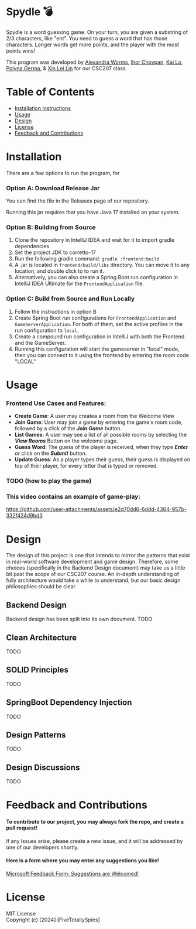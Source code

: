 
# Spydle :bomb:

Spydle is a word guessing game. On your turn, you are given a substring of 2/3 characters, like "ent". You need to guess a word that has those characters. Longer words get more points, and the player with the most points wins!

This program was developed by [Alexandra Worms](https://github.com/Lftw), [Ihor Chovpan](https://github.com/chopikus), [Kai Lo](https://github.com/klokailo), [Polyna Germa](https://github.com/nanogotalk), & [Xin Lei Lin](https://github.com/xinlei55555) for our CSC207 class.

# Table of Contents
- [Installation Instructions](#installation-instructions)
- [Usage](#usage)
- [Design](#design)
- [License](#license)
- [Feedback and Contributions](#feedback-and-contributions)

# Installation
There are a few options to run the program, for

### Option A: Download Release Jar
You can find the file in the Releases page of our repository.

Running this jar requires that you have Java 17 installed on your system.
### Option B: Building from Source
1. Clone the repository in IntelliJ IDEA and wait for it to import gradle dependencies
2. Set the project JDK to corretto-17
3. Run the following gradle command: `gradle :frontend:build`
4. A .jar is located in `frontend/build/libs` directory. You can move it to any location, and double click to to run it.
5. Alternatively, you can also create a Spring Boot run configuration in IntelliJ IDEA Ultimate for the `FrontendApplication` file.

### Option C: Build from Source and Run Locally
1. Follow the instructions in option B
2. Create Spring Boot run configurations for `FrontendApplication` and `GameServerApplication`. For both of them, set the active profiles in the run configuration to `local`.
3. Create a compound run configuration in IntelliJ with both the Frontend and the GameServer.
4. Running this configuration will start the gameserver in "local" mode, then you can connect to it using the frontend by entering the room code "LOCAL"

# Usage

### Frontend Use Cases and Features:
- **Create Game**: A user may createa a room from the Welcome View
- **Join Game**: User may join a game by entering the game's room code, followed by a click of the **_Join Game_** button.
- **List Games**: A user may see a list of all possible rooms by selecting the **_View Rooms_** Button on the welcome page.
- **Guess Word**: The guess of the player is received, when they type **_Enter_** or click on the **_Submit_** button.
- **Update Guess**: As a player types their guess, their guess is displayed on top of their player, for every letter that is typed or removed.

### TODO (how to play the game)

### This video contains an example of game-play:
https://github.com/user-attachments/assets/e2d70dd6-6ddd-4364-957b-332f424d9bd3

# Design

The design of this project is one that intends to mirror the patterns that exist in real-world software development and game design. Therefore, some choices (specifically in the Backend Design document) may take us a little bit past the scope of our CSC207 course. An in-depth understanding of fully architecture would take a while to understand, but our basic design philosophies should be clear.


## Backend Design
Backend design has been split into its own document. TODO

## Clean Architecture

TODO

## SOLID Principles

TODO

## SpringBoot Dependency Injection

TODO

## Design Patterns

TODO

## Design Discussions

TODO



# Feedback and Contributions
#### To contribute to our project, you may always fork the repo, and create a pull request!
If any Issues arise, please create a new issue, and it will be addressed by one of our developers shortly.

#### Here is a form where you may enter any suggestions you like!
[Microsoft Feedback Form: Suggestions are Welcomed!](https://forms.office.com/r/LXEcKxfLuT)

# License
MIT License    
Copyright (c) [2024] [FiveTotallySpies]